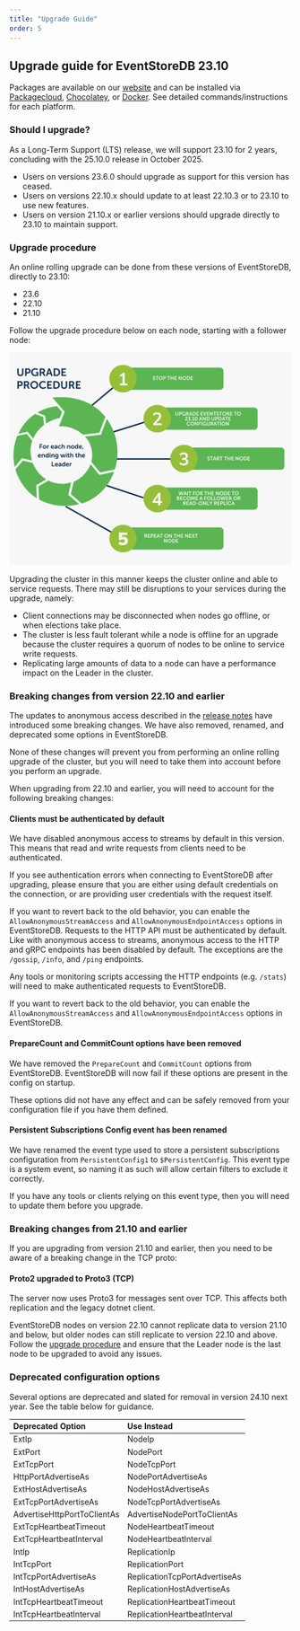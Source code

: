 ```yaml
---
title: "Upgrade Guide"
order: 5
---
```


## Upgrade guide for EventStoreDB 23.10

Packages are available on our [website](https://www.eventstore.com/downloads) and can be installed via [Packagecloud](https://packagecloud.io/EventStore/EventStore-OSS), [Chocolatey](https://chocolatey.org/packages/eventstore-oss), or [Docker](https://hub.docker.com/r/eventstore/eventstore/tags?page=1&name=23.10). See detailed commands/instructions for each platform.

### Should I upgrade?

As a Long-Term Support (LTS) release, we will support 23.10 for 2 years, concluding with the 25.10.0 release in October 2025.

- Users on versions 23.6.0 should upgrade as support for this version has ceased.
- Users on versions 22.10.x should update to at least 22.10.3 or to 23.10 to use new features.
- Users on version 21.10.x or earlier versions should upgrade directly to 23.10 to maintain support.

### Upgrade procedure

An online rolling upgrade can be done from these versions of EventStoreDB, directly to 23.10:
- 23.6
- 22.10
- 21.10

Follow the upgrade procedure below on each node, starting with a follower node:

![EventStoreDB upgrade procedure for each node](images/upgrade-procedure.png)

Upgrading the cluster in this manner keeps the cluster online and able to service requests. There may still be disruptions to your services during the upgrade, namely:
- Client connections may be disconnected when nodes go offline, or when elections take place.
- The cluster is less fault tolerant while a node is offline for an upgrade because the cluster requires a quorum of nodes to be online to service write requests.
- Replicating large amounts of data to a node can have a performance impact on the Leader in the cluster.

### Breaking changes from version 22.10 and earlier

The updates to anonymous access described in the [release notes](https://www.eventstore.com/blog/23.10.0-release-notes) have introduced some breaking changes. We have also removed, renamed, and deprecated some options in EventStoreDB.

None of these changes will prevent you from performing an online rolling upgrade of the cluster, but you will need to take them into account before you perform an upgrade.

When upgrading from 22.10 and earlier, you will need to account for the following breaking changes:

#### Clients must be authenticated by default

We have disabled anonymous access to streams by default in this version. This means that read and write requests from clients need to be authenticated.

If you see authentication errors when connecting to EventStoreDB after upgrading, please ensure that you are either using default credentials on the connection, or are providing user credentials with the request itself.

If you want to revert back to the old behavior, you can enable the `AllowAnonymousStreamAccess` and `AllowAnonymousEndpointAccess` options in EventStoreDB.
Requests to the HTTP API must be authenticated by default.
Like with anonymous access to streams, anonymous access to the HTTP and gRPC endpoints has been disabled by default. The exceptions are the `/gossip`, `/info`, and `/ping` endpoints.

Any tools or monitoring scripts accessing the HTTP endpoints (e.g. `/stats`) will need to make authenticated requests to EventStoreDB.

If you want to revert back to the old behavior, you can enable the `AllowAnonymousStreamAccess` and `AllowAnonymousEndpointAccess` options in EventStoreDB.

#### PrepareCount and CommitCount options have been removed

We have removed the `PrepareCount` and `CommitCount` options from EventStoreDB. EventStoreDB will now fail if these options are present in the config on startup.

These options did not have any effect and can be safely removed from your configuration file if you have them defined.

#### Persistent Subscriptions Config event has been renamed

We have renamed the event type used to store a persistent subscriptions configuration from `PersistentConfig1` to `$PersistentConfig`. This event type is a system event, so naming it as such will allow certain filters to exclude it correctly.

If you have any tools or clients relying on this event type, then you will need to update them before you upgrade.

### Breaking changes from 21.10 and earlier

If you are upgrading from version 21.10 and earlier, then you need to be aware of a breaking change in the TCP proto:

#### Proto2 upgraded to Proto3 (TCP)

The server now uses Proto3 for messages sent over TCP. This affects both replication and the legacy dotnet client.

EventStoreDB nodes on version 22.10 cannot replicate data to version 21.10 and below, but older nodes can still replicate to version 22.10 and above.
Follow the [upgrade procedure](#upgrade-procedure) and ensure that the Leader node is the last node to be upgraded to avoid any issues.

### Deprecated configuration options

Several options are deprecated and slated for removal in version 24.10 next year. See the table below for guidance.

| Deprecated Option | Use Instead |
|:------------------|:-------------|
| ExtIp | NodeIp |
| ExtPort | NodePort |
| ExtTcpPort | NodeTcpPort |
| HttpPortAdvertiseAs | NodePortAdvertiseAs |
| ExtHostAdvertiseAs | NodeHostAdvertiseAs |
| ExtTcpPortAdvertiseAs | NodeTcpPortAdvertiseAs |
| AdvertiseHttpPortToClientAs | AdvertiseNodePortToClientAs |
| ExtTcpHeartbeatTimeout | NodeHeartbeatTimeout |
| ExtTcpHeartbeatInterval | NodeHeartbeatInterval |
| IntIp | ReplicationIp |
| IntTcpPort | ReplicationPort |
| IntTcpPortAdvertiseAs | ReplicationTcpPortAdvertiseAs |
| IntHostAdvertiseAs | ReplicationHostAdvertiseAs |
| IntTcpHeartbeatTimeout | ReplicationHeartbeatTimeout |
| IntTcpHeartbeatInterval | ReplicationHeartbeatInterval |
